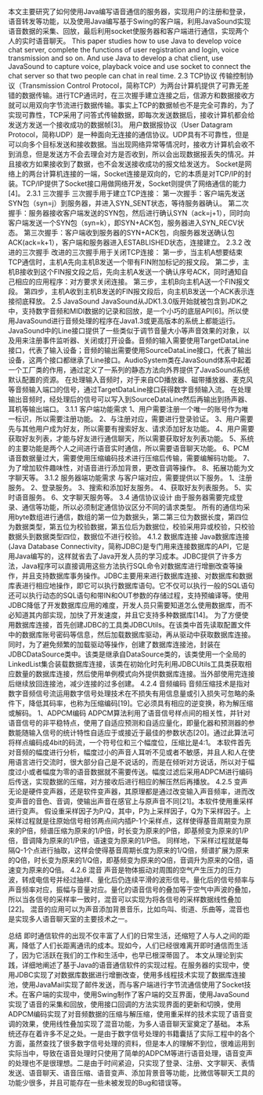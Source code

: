 本文主要研究了如何使用Java编写语音通信的服务器，实现用户的注册和登录，语音转发等功能，以及使用Java编写基于Swing的客户端，利用JavaSound实现语音数据的采集、回放，最后利用socket使服务器和客户端进行通信，实现两个人的实时语音聊天。
This paper studies how to use Java to develop voice chat server, complete the functions of user registration and login, voice transmission and so on. And use Java to develop a chat client, use JavaSound to capture voice, playback voice and use socket to connect the chat server so that two people can chat in real time.
2.3 TCP协议
传输控制协议（Transmission Control Protocol，简称TCP）为两台计算机提供了可靠无差错的数据传输。进行TCP通讯时，在三次握手建立连接之后，信源方和数据接收方就可以用双向字节流进行数据传输。事实上TCP的数据帧也不是完全可靠的，为了实现可靠性，TCP采用了问答式传输数据，即每次发送数据后，接收计算机都会给发送方发送一个接收成功的数据帧[3]。
用户数据报协议（User Datagram Protocol，简称UDP）是一种面向无连接的通信协议。UDP具有不可靠性，但是可以向多个目标发送和接收数据。当出现网络异常等情况时，接收方计算机会收不到消息，但是发送方不会去理会对方是否收到，所以会出现数据报丢失的情况。并且接收方如果接收到了数据，也不会发送接收成功的报文给发送方。
Socket是网络上的两台计算机连接的一端，Socket连接是双向的，它的本质是对TCP/IP的封装。TCP/IP提供了Socket接口用做网络开发，Socket则提供了网络通信的能力[4]。
2.3.1 三次握手
三次握手用于建立TCP连接：
第一次握手：客户端先发送SYN包（syn=j）到服务器，并进入SYN_SENT状态，等待服务器确认。
第二次握手：服务器接收客户端发送的SYN包，然后进行确认SYN（ack=j+1），同时向客户端发送一个SYN包（syn=k），即SYN+ACK包，服务器进入SYN_RECV状态。
第三次握手：客户端收到服务器的SYN+ACK包，向服务器发送确认包ACK(ack=k+1），客户端和服务器进入ESTABLISHED状态，连接建立。
2.3.2 改进的三次握手
改进的三次握手用于关闭TCP连接：
第一步，当主机A想要结束TCP通信时，主机A先向主机B发送一个带有FIN附加标记的报文段。
第二步，主机B接收到这个FIN报文段之后，先向主机A发送一个确认序号ACK，同时通知自己相应的应用程序：对方要求关闭连接。
第三步，主机B向主机A送一个FIN报文段。
第四步，主机A收到主机B发送的FIN报文段后，向主机B发送一个ACK表示连接彻底释放。
2.5 JavaSound
JavaSound从JDK1.3.0版开始就被包含到JDK之中，支持数字音频和MIDI数据的记录和回放，是一个小巧的底层API[6]。所以使用JavaSound进行音频处理的程序在Java1.3或更高版本的系统上都能运行。
JavaSound中的Line接口提供了一些类似于调节音量大小等声音效果的对象，以及用来注册事件监听器、关闭或打开设备。音频的输入需要使用TargetDataLine接口，代表了输入设备；音频的输出需要使用SourceDataLine接口，代表了输出设备，这两个接口都继承了Line接口。AudioSystem类在JavaSound体系中起着一个工厂类的作用，通过定义了一系列的静态方法向外界提供了JavaSound系统默认配置的资源。
在处理输入音频时，对于来自CD播放器、磁带播放器、麦克风等音频输入端口的信号，通过TargetDataLine接口获得数字音频输入流。
在处理输出音频时，经处理后的信号可以写入到SourceDataLine然后再输出到扬声器、耳机等输出端口。
3.1.1 客户端功能需求
1、用户需要注册一个唯一的账号作为唯一标识，所以需要注册功能。
2、与注册对应，需要进行登录验证。
3、用户需要先与其他用户成为好友，所以需要有搜索好友、请求添加好友功能。
4、用户需要获取好友列表，才能与好友进行通信聊天，所以需要获取好友列表功能。
5、系统的主要功能是两个人之间进行语音实时通信，所以需要语音聊天功能。
6、PCM语音数据量过大，需要使用压缩编码技术进行压缩后传输，需要编解码功能。
7、为了增加软件趣味性，对语音进行添加背景，更改音调等操作。
8、拓展功能为文字聊天等。
3.1.2 服务器端功能需求
与客户端对应，需要提供以下服务。
1、注册服务。
2、登录服务。
3、搜索和添加好友服务。
4、获取好友列表服务。
5、实时语音服务。
6、文字聊天服务等。
3.4 通信协议设计
由于服务器需要完成登录、通信等功能，所以必须制定通信协议区分不同的请求类型。
所有的通信均采用byte数组进行通信，数组的第一位为数据头，第二第三位为数据长度，第四位为数据类型，第五位为校验数据，第五位后为数据位，校验采用异或校验，只校验数据头到数据类型四位，数据位不进行校验。
4.1.2 数据库连接
Java数据库连接(Java Database Connectivity，简称JDBC)是专门用来连接数据库的API，它是用Java编写的，这样就省去了Java开发人员的学习成本。JDBC提供了许多方法，Java程序可以直接调用这些方法执行SQL命令对数据库进行增删改查等操作，并且支持数据库事务操作。JDBC主要用来进行数据库连接、对数据库和数据库表进行相应地操作，即它可以执行数据库语句。它不仅可以执行一般的SQL语句还可以执行动态的SQL语句和带IN和OUT参数的存储过程，支持预编译等。使用JDBC降低了开发数据库应用的难度，开发人员只需要知道怎么使用数据库，而不必知道其内部实现，加快了开发速度，并且它支持多种数据库[14]。
为了方便使用数据库连接，首先创建JDBC的工具类JDBCUtils。在该类中首先读取配置文件中的数据库账号密码等信息，然后加载数据库驱动，再从驱动中获取数据库连接。同时，为了避免频繁的加载驱动等操作，创建了数据库连接池，封装在JDBCDataSource类中。该类是继承自DataSource类的，该类使用一个全局的LinkedList集合装载数据库连接，该类在初始化时先利用JDBCUtils工具类获取相应数量的数据库连接，然后使用单例模式向外提供数据库连接。当外部使用完连接后继续放回连接池，减少连接的过多创建。
4.2.4 音频编码
音频压缩技术是指对数字音频信号流运用数字信号处理技术在不损失有用信息量或引入损失可忽略的条件下，降低其码率，也称为压缩编码[19]。它必须具有相应的逆变换，称为解压缩或解码。
1、ADPCM编码
ADPCM算法利用了语音信号样点间的相关性，并针对语音信号的非平稳特点，使用了自适应预测和自适应量化，即量化器和预测器的参数能随输入信号的统计特性自适应于或接近于最佳的参数状态[20]。通过此算法可将样点编码成4bit的码流，一个符号位和三个幅度位，压缩比是4:1。
本软件首先对音频的幅度进行分析，幅度过小的声音人耳听不见或者不敏感，并且人和人在使用语言进行交流时，很大部分自己是不说话的，而是在倾听对方说话，所以对于幅度过小或者幅度为零的语音数据就不需要传送。幅度过滤后采用ADPCM进行编码后传送，实现数据的压缩，对方接收后进行相应的解压然后再播放。
4.2.5 变声
无论是硬件变声器，还是软件变声器，其原理都是通过改变输入声音频率，进而改变声音的音色、音调，使输出声音在感官上与原声音不同[21]。本软件使用重采样进行变声。
假设重采样因子为P/Q，其中，P为上采样因子，Q为下采样因子。上采样过程就是往原始信号相邻两点间内插P-1个采样点，这样使得基音周期变为原来的P倍，频谱压缩为原来的1/P倍，时长变为原来的P倍，即基频变为原来的1/P倍，音调降为原来的1/P倍，语速变为原来的1/P倍。
同样地，下采样过程就是每隔Q-1个点进行抽取，这样会使得基音周期长度为原来的1/Q倍，频谱扩展为原来的Q倍，时长变为原来的1/Q倍，即基频变为原来的Q倍，音调升为原来的Q倍，语速变为原来的Q倍。
4.2.6 混音
声音是物体振动对周围的空气产生压力的压力波，转成电信号并经过抽样、量化后仍连续平滑的波形信号。量化后的信号频率与声音频率对应，振幅与音量对应。量化的语音信号的叠加等于空气中声波的叠加，所以当各信号的采样率一致时，混音可以实现为将各信号的采样数据线性叠加[22]。
混音的应用可以为声音添加背景音乐，比如鸟叫、街道、乐曲等，混音也是实现多人语音聊天室的主要技术之一。

总结
即时通信软件的出现不仅丰富了人们的日常生活，还缩短了人与人之间的距离，降低了人们长距离通讯的成本。现如今，人们已经很难离开即时通信而生活了，因为它活跃在我们的工作和生活中，也早已根深蒂固了。
本文从理论到实践，详细地阐述了基于Java的语音通信软件的实现过程。在服务器的实现中，使用JDBC实现了对数据库数据进行增删改查，使用多线程技术实现了数据库连接池，使用JavaMail实现了邮件发送，而与客户端进行字节流通信使用了Socket技术。在客户端的实现中，使用Swing制作了客户端的交互界面，使用JavaSound实现了语音的采集和回放，使用接口回调的方法实现界面的更新和切换，使用ADPCM编码实现了对音频数据的压缩与解压缩，使用重采样的技术实现了语音变调的效果，使用线性叠加实现了混音功能，为多人语音聊天室奠定了基础。
本系统还存在着许多不足之处。一是由于数字信号处理的书籍囊括了实际工程中的各个方面，虽然查找了很多数字信号处理的资料，但是本人的理解不到位，很难运用到实际当中，导致在语音处理时只使用了简单的ADPCM等进行语音处理，语音变声的处理也不是很理想。二是由于时间紧迫，只实现了登录、注册、文字聊天、表情发送、语音聊天、语音压缩、语音变声、添加背景音等功能，比微信等聊天工具的功能少很多，并且可能存在一些未被发现的Bug和错误等。
